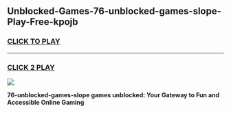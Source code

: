 
## Unblocked-Games-76-unblocked-games-slope-Play-Free-kpojb
<h3>
<a href="https://premium76.site?title=76-unblocked-games-slope&ref=18A1">CLICK TO PLAY</a></h3>
<hr>

<h3>
<a href="https://premium76.site?title=76-unblocked-games-slope&ref=18A1">CLICK 2 PLAY</a>
  
</h3>

<a href="https://premium76.site?title=76-unblocked-games-slope&ref=18A1"><img src="https://clearcache.store/games.png"></a>


**76-unblocked-games-slope games unblocked: Your Gateway to Fun and Accessible Online Gaming**
